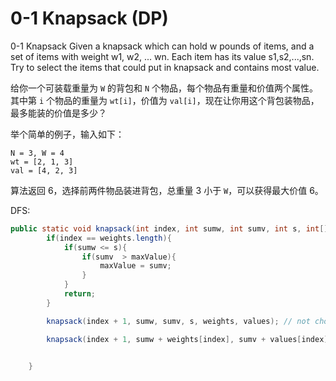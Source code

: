 # 0-1 Knapsack (DP)

0-1 Knapsack Given a knapsack which can hold w pounds of items, and a set of items with weight w1, w2, ... wn. Each item has its value s1,s2,...,sn. Try to select the items that could put in knapsack and contains most value.

给你一个可装载重量为 `W` 的背包和 `N` 个物品，每个物品有重量和价值两个属性。其中第 `i` 个物品的重量为 `wt[i]`，价值为 `val[i]`，现在让你用这个背包装物品，最多能装的价值是多少？

举个简单的例子，输入如下：

```
N = 3, W = 4
wt = [2, 1, 3]
val = [4, 2, 3]
```

算法返回 6，选择前两件物品装进背包，总重量 3 小于 `W`，可以获得最大价值 6。



DFS:

```java
public static void knapsack(int index, int sumw, int sumv, int s, int[] weights, int[] values){
		if(index == weights.length){
			if(sumw <= s){
				if(sumv  > maxValue){
					maxValue = sumv;
				}
			}
			return;
		}

		knapsack(index + 1, sumw, sumv, s, weights, values); // not choose

		knapsack(index + 1, sumw + weights[index], sumv + values[index], s, weights, values); //  choose


	}
```
